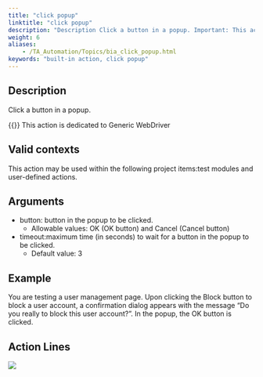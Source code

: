 ```yaml
--- 
title: "click popup"
linktitle: "click popup"
description: "Description Click a button in a popup. Important: This action is dedicated to Generic WebDriver Valid contexts This action may be used within the following project items: test modules and user-defined ..."
weight: 6
aliases: 
    - /TA_Automation/Topics/bia_click_popup.html
keywords: "built-in action, click popup"
---
```


## Description

Click a button in a popup.

{{<important>}} This action is dedicated to Generic WebDriver

## Valid contexts

This action may be used within the following project items:test modules and user-defined actions.

## Arguments

-   button: button in the popup to be clicked.
    -   Allowable values: OK \(OK button\) and Cancel \(Cancel button\)
-   timeout:maximum time \(in seconds\) to wait for a button in the popup to be clicked.
    -   Default value: 3

## Example

You are testing a user management page. Upon clicking the Block button to block a user account, a confirmation dialog appears with the message “Do you really to block this user account?”. In the popup, the OK button is clicked.

## Action Lines

![](/images/TA_Automation/Images/bia_click_popup_pgm.png)




